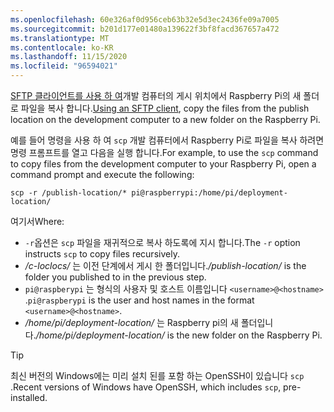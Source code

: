 ```yaml
---
ms.openlocfilehash: 60e326af0d956ceb63b32e5d3ec2436fe09a7005
ms.sourcegitcommit: b201d177e01480a139622f3bf8facd367657a472
ms.translationtype: MT
ms.contentlocale: ko-KR
ms.lasthandoff: 11/15/2020
ms.locfileid: "96594021"
---
```

<span data-ttu-id="bf5f0-101">[SFTP 클라이언트를 사용 하 여](https://www.raspberrypi.org/documentation/remote-access/ssh/sftp.md)개발 컴퓨터의 게시 위치에서 Raspberry Pi의 새 폴더로 파일을 복사 합니다.</span><span class="sxs-lookup"><span data-stu-id="bf5f0-101">[Using an SFTP client](https://www.raspberrypi.org/documentation/remote-access/ssh/sftp.md), copy the files from the publish location on the development computer to a new folder on the Raspberry Pi.</span></span>

<span data-ttu-id="bf5f0-102">예를 들어 명령을 사용 하 여 `scp` 개발 컴퓨터에서 Raspberry Pi로 파일을 복사 하려면 명령 프롬프트를 열고 다음을 실행 합니다.</span><span class="sxs-lookup"><span data-stu-id="bf5f0-102">For example, to use the `scp` command to copy files from the development computer to your Raspberry Pi, open a command prompt and execute the following:</span></span>

```console
scp -r /publish-location/* pi@raspberrypi:/home/pi/deployment-location/
```

<span data-ttu-id="bf5f0-103">여기서</span><span class="sxs-lookup"><span data-stu-id="bf5f0-103">Where:</span></span>

- <span data-ttu-id="bf5f0-104">`-r`옵션은 `scp` 파일을 재귀적으로 복사 하도록에 지시 합니다.</span><span class="sxs-lookup"><span data-stu-id="bf5f0-104">The `-r` option instructs `scp` to copy files recursively.</span></span>
- <span data-ttu-id="bf5f0-105">*/c-loclocs/* 는 이전 단계에서 게시 한 폴더입니다.</span><span class="sxs-lookup"><span data-stu-id="bf5f0-105">*/publish-location/* is the folder you published to in the previous step.</span></span>
- <span data-ttu-id="bf5f0-106">`pi@raspberypi` 는 형식의 사용자 및 호스트 이름입니다 `<username>@<hostname>` .</span><span class="sxs-lookup"><span data-stu-id="bf5f0-106">`pi@raspberypi` is the user and host names in the format `<username>@<hostname>`.</span></span>
- <span data-ttu-id="bf5f0-107">*/home/pi/deployment-location/* 는 Raspberry pi의 새 폴더입니다.</span><span class="sxs-lookup"><span data-stu-id="bf5f0-107">*/home/pi/deployment-location/* is the new folder on the Raspberry Pi.</span></span>

> [!TIP]
> <span data-ttu-id="bf5f0-108">최신 버전의 Windows에는 미리 설치 된를 포함 하는 OpenSSH이 있습니다 `scp` .</span><span class="sxs-lookup"><span data-stu-id="bf5f0-108">Recent versions of Windows have OpenSSH, which includes `scp`, pre-installed.</span></span>
